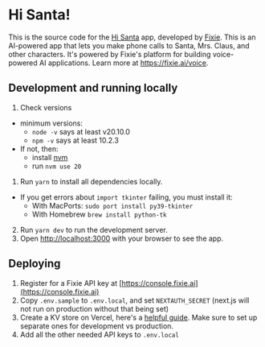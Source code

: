 # Hi Santa!

This is the source code for the [Hi Santa](https://hisanta.ai) app, developed by [Fixie](https://fixie.ai).
This is an AI-powered app that lets you make phone calls to Santa, Mrs. Claus, and other characters.
It's powered by Fixie's platform for building voice-powered AI applications. Learn more at https://fixie.ai/voice.

## Development and running locally

1. Check versions
  - minimum versions:
    - `node -v` says at least v20.10.0
    - `npm -v` says at least 10.2.3
  - If not, then:
    - install [nvm](https://github.com/nvm-sh/nvm)
    - run `nvm use 20`
1. Run `yarn` to install all dependencies locally.
  - If you get errors about `import tkinter` failing, you must install it:
    - With MacPorts: `sudo port install py39-tkinter`
    - With Homebrew `brew install python-tk`
2. Run `yarn dev` to run the development server.
3. Open [http://localhost:3000](http://localhost:3000) with your browser to see the app.

## Deploying 

1. Register for a Fixie API key at [https://console.fixie.ai](https://console.fixie.ai)
2. Copy `.env.sample` to `.env.local`, and set `NEXTAUTH_SECRET` (next.js will not run on production without that being set)
3. Create a KV store on Vercel, here's a [helpful guide](https://vercel.com/docs/storage/vercel-kv/quickstart). Make sure to set up separate ones for development vs production.
4. Add all the other needed API keys to `.env.local`